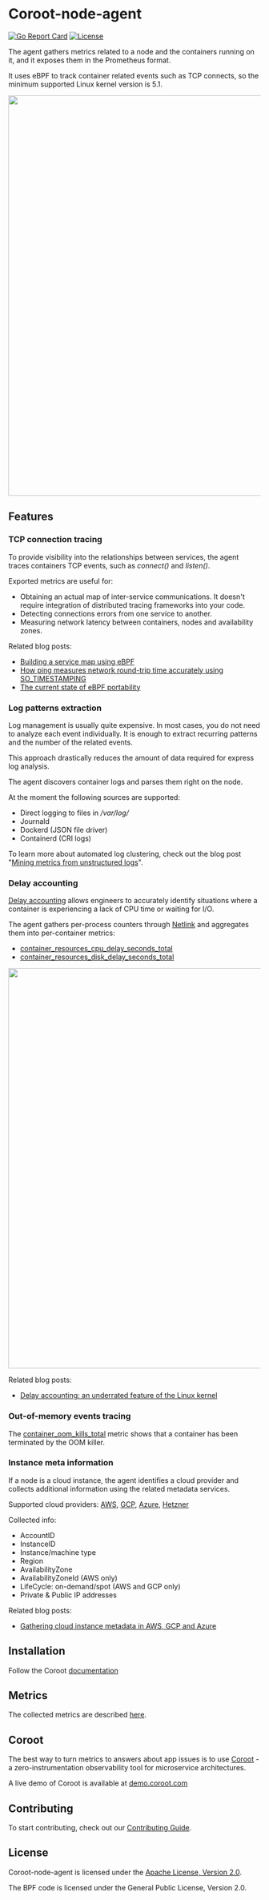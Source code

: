 # Coroot-node-agent

[![Go Report Card](https://goreportcard.com/badge/github.com/coroot/coroot-node-agent)](https://goreportcard.com/report/github.com/coroot/coroot-node-agent)
[![License](https://img.shields.io/badge/License-Apache_2.0-blue.svg)](https://opensource.org/licenses/Apache-2.0)

The agent gathers metrics related to a node and the containers running on it, and it exposes them in the Prometheus format.

It uses eBPF to track container related events such as TCP connects, so the minimum supported Linux kernel version is 5.1.

<img src="https://coroot.com/static/img/blog/ebpf.svg" width="800" />

## Features

### TCP connection tracing

To provide visibility into the relationships between services, the agent traces containers TCP events, such as *connect()* and *listen()*.

Exported metrics are useful for:
* Obtaining an actual map of inter-service communications. It doesn't require integration of distributed tracing frameworks into your code.
* Detecting connections errors from one service to another.
* Measuring network latency between containers, nodes and availability zones.

Related blog posts:
 * [Building a service map using eBPF](https://coroot.com/blog/building-a-service-map-using-ebpf)
 * [How ping measures network round-trip time accurately using SO_TIMESTAMPING](https://coroot.com/blog/how-to-ping)
 * [The current state of eBPF portability](https://coroot.com/blog/ebpf-portability)
### Log patterns extraction

Log management is usually quite expensive. In most cases, you do not need to analyze each event individually.
It is enough to extract recurring patterns and the number of the related events.

This approach drastically reduces the amount of data required for express log analysis.

The agent discovers container logs and parses them right on the node.

At the moment the following sources are supported:
* Direct logging to files in */var/log/*
* Journald
* Dockerd (JSON file driver)
* Containerd (CRI logs)

To learn more about automated log clustering, check out the blog post "[Mining metrics from unstructured logs](https://coroot.com/blog/mining-logs-from-unstructured-logs)".

### Delay accounting

[Delay accounting](https://www.kernel.org/doc/html/latest/accounting/delay-accounting.html) allows engineers to accurately
identify situations where a container is experiencing a lack of CPU time or waiting for I/O.

The agent gathers per-process counters through [Netlink](https://man7.org/linux/man-pages/man7/netlink.7.html) and aggregates them into per-container metrics:
* [container_resources_cpu_delay_seconds_total](https://docs.coroot.com/metrics/node-agent#container_resources_cpu_delay_seconds_total)
* [container_resources_disk_delay_seconds_total](https://docs.coroot.com/metrics/node-agent#container_resources_disk_delay_seconds_total)


<img src="https://coroot.com/static/img/blog/delay_accounting_aggregation.svg" width="800" />

Related blog posts:
* [Delay accounting: an underrated feature of the Linux kernel](https://coroot.com/blog/linux-delay-accounting)


### Out-of-memory events tracing

The [container_oom_kills_total](https://docs.coroot.com/metrics/node-agent#container_oom_kills_total) metric shows that a container has been terminated by the OOM killer.

### Instance meta information

If a node is a cloud instance, the agent identifies a cloud provider and collects additional information using the related metadata services.

Supported cloud providers: [AWS](https://docs.aws.amazon.com/AWSEC2/latest/UserGuide/instancedata-data-retrieval.html), [GCP](https://cloud.google.com/compute/docs/metadata/overview), [Azure](https://docs.microsoft.com/en-us/azure/virtual-machines/linux/instance-metadata-service?tabs=linux), [Hetzner](https://docs.hetzner.cloud/#server-metadata)

Collected info:
* AccountID
* InstanceID
* Instance/machine type
* Region
* AvailabilityZone
* AvailabilityZoneId (AWS only)
* LifeCycle: on-demand/spot (AWS and GCP only)
* Private & Public IP addresses

Related blog posts:
* [Gathering cloud instance metadata in AWS, GCP and Azure](https://coroot.com/blog/cloud-metadata)

## Installation

Follow the Coroot [documentation](https://docs.coroot.com/)

## Metrics

The collected metrics are described [here](https://docs.coroot.com/metrics/node-agent).

## Coroot

The best way to turn metrics to answers about app issues is to use [Coroot](https://github.com/coroot/coroot) - a zero-instrumentation observability tool for microservice architectures. 

A live demo of Coroot is available at [demo.coroot.com](https://demo.coroot.com)

## Contributing
To start contributing, check out our [Contributing Guide](https://github.com/coroot/coroot-node-agent/blob/main/CONTRIBUTING.md).

## License

Coroot-node-agent is licensed under the [Apache License, Version 2.0](https://github.com/coroot/coroot-node-agent/blob/main/LICENSE).

The BPF code is licensed under the General Public License, Version 2.0.

